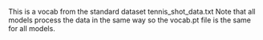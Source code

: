 This is a vocab from the standard dataset tennis_shot_data.txt
Note that all models process the data in the same way so the vocab.pt
file is the same for all models. 